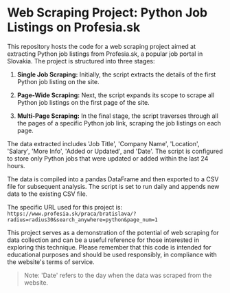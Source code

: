 # Web Scraping Project: Python Job Listings on Profesia.sk

This repository hosts the code for a web scraping project aimed at extracting Python job listings from Profesia.sk, a popular job portal in Slovakia. The project is structured into three stages:

1. **Single Job Scraping:** Initially, the script extracts the details of the first Python job listing on the site.

2. **Page-Wide Scraping:** Next, the script expands its scope to scrape all Python job listings on the first page of the site.

3. **Multi-Page Scraping:** In the final stage, the script traverses through all the pages of a specific Python job link, scraping the job listings on each page.

The data extracted includes 'Job Title', 'Company Name', 'Location', 'Salary', 'More Info', 'Added or Updated', and 'Date'. The script is configured to store only Python jobs that were updated or added within the last 24 hours.

The data is compiled into a pandas DataFrame and then exported to a CSV file for subsequent analysis. The script is set to run daily and appends new data to the existing CSV file.

The specific URL used for this project is: `https://www.profesia.sk/praca/bratislava/?radius=radius30&search_anywhere=python&page_num=1`

This project serves as a demonstration of the potential of web scraping for data collection and can be a useful reference for those interested in exploring this technique. Please remember that this code is intended for educational purposes and should be used responsibly, in compliance with the website's terms of service.

> Note: 'Date' refers to the day when the data was scraped from the website.
